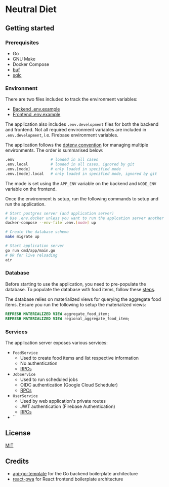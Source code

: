 # Neutral Diet

## Getting started

### Prerequisites

- Go
- GNU Make
- Docker Compose
- [buf](https://github.com/bufbuild/buf)
- [sqlc](https://github.com/kyleconroy/sqlc)

### Environment

There are two files included to track the environment variables:

- [Backend .env.example](./.env.example)
- [Frontend .env.example](./ui/.env.example)

The application also includes `.env.development` files for both the backend and frontend.
Not all required environment variables are included in `.env.development`, i.e. Firebase environment variables.

The application follows the [dotenv convention](https://github.com/bkeepers/dotenv#what-other-env-files-can-i-use) for managing multiple environments.
The order is summarised below:
```bash
.env                # loaded in all cases
.env.local          # loaded in all cases, ignored by git
.env.[mode]         # only loaded in specified mode
.env.[mode].local   # only loaded in specified mode, ignored by git
```
The mode is set using the `APP_ENV` variable on the backend and `NODE_ENV` variable on the frontend.

Once the environment is setup, run the following commands to setup and run the application.

```bash
# Start postgres server (and application server)
# Use .env.docker unless you want to run the applcation server another way
docker-compose --env-file .env.[mode] up

# Create the database schema
make migrate up

# Start application server
go run cmd/app/main.go
# OR for live reloading
air
```

### Database

Before starting to use the application, you need to pre-populate the database.
To populate the database with food items, follow these [steps](./data/README.md). 

The database relies on materialized views for querying the aggregate food items.
Ensure you run the following to setup the materialized views:

```sql
REFRESH MATERIALIZED VIEW aggregate_food_item;
REFRESH MATERIALIZED VIEW regional_aggregate_food_item;
```

### Services

The application server exposes various services:

- `FoodService`
    - Used to create food items and list respective information
    - No authentication
    - [RPCs](https://buf.build/ram02/neutral-diet/docs/main:neutral_diet.food.v1#neutral_diet.food.v1.FoodService)
- `JobService`
    - Used to run scheduled jobs
    - OIDC authentication (Google Cloud Scheduler)
    - [RPCs](https://buf.build/ram02/neutral-diet/docs/main:neutral_diet.job.v1#neutral_diet.job.v1.JobService)
- `UserService`
    - Used by web application's private routes
    - JWT authentication (Firebase Authentication)
    - [RPCs](https://buf.build/ram02/neutral-diet/docs/main:neutral_diet.user.v1#neutral_diet.user.v1.UserService)
- ``

## License

[MIT](LICENSE)

## Credits

- [api-go-template](https://github.com/kevinmichaelchen/api-go-template) for the Go backend boilerplate architecture
- [react-pwa](https://github.com/suren-atoyan/react-pwa) for React frontend boilerplate architecture
